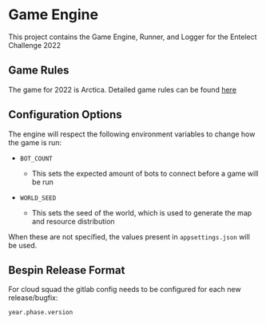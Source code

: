 # Game Engine

This project contains the Game Engine, Runner, and Logger for the Entelect Challenge 2022

## Game Rules

The game for 2022 is Arctica. Detailed game rules can be found [here](game-rules.md)

## Configuration Options

The engine will respect the following environment variables to change how the game is run:

- `BOT_COUNT`
    - This sets the expected amount of bots to connect before a game will be run
 
- `WORLD_SEED`
    - This sets the seed of the world, which is used to generate the map and resource distribution 

When these are not specified, the values present in `appsettings.json` will be used.

## Bespin Release Format

For cloud squad the gitlab config needs to be configured for each new release/bugfix:

`year.phase.version`
